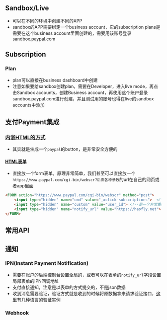 ## Sandbox/Live

- 可以在不同的环境中创建不同的APP
- sandbox的APP需要绑定一个business account，它的subscription plans是需要在这个business account里面创建的，需要用该账号登录sandbox.paypal.com

## Subscription

### Plan

- plan可以直接在business dashboard中创建
- 注意如果要给sandbox创建plan，需要在Developer，进入live mode，再点击Sandbox accounts，创建Business account，再使用这个账户登录sandbox.paypal.com进行创建，并且测试用的账号也得在live的sandbox accounts中添加

## 支付Payment集成

### [内嵌HTML的方式](https://developer.paypal.com/api/nvp-soap/paypal-payments-standard/integration-guide/html-reference-landing/)

- 其实就是生成一个`paypal`的button，是非常安全方便的

#### [HTML表单](https://developer.paypal.com/api/nvp-soap/paypal-payments-standard/integration-guide/formbasics/)

- 直接放一个form表单，原理非常简单，我们甚至可以直接放一个`https://www.paypal.com/cgi-bin/webscr?后面各种参数`的url在自己的网页或者app里面

```html
<FORM action="https://www.paypal.com/cgi-bin/webscr" method="post">
    <input type="hidden" name="cmd" value="_xclick-subscriptions">	<!--cmd表示当前按钮的功能，_xclick-subscriptions表示创建一个订阅-->
  	<input type="hidden" name="custom" value="user_id"> <!--是一个非常重要的字段，可以用于我们存放自己系统的数据，比如放一个url，这样就能在创建成功的IPN或者hook里面获取到，能够安全地获取到正确的用户-->
  	<input type="hidden" name="notify_url" value="https://haofly.net">	<!--指定IPN地址，注意IPN在全局也有配置Business dashboard -> Account Settings -> Notifications，这里相当于一个单独的配置，paypal在支付成功后会调用这个地址，注意如果在这个地址上加参数依然是不安全的，因为IPN message里面并不包括这个-->
</FORM>
```

## 常用API

## 通知

### IPN(Instant Payment Notification)

- 需要在账户的后端控制台设置全局的，或者可以在表单的`notify_url`字段设置局部表单的IPN回调地址
- 支付直接通知，注意是以表单的方式提交的，不是json数据
- 收到消息需要验证，验证方式就是收到的时候将原数据拿来请求验证接口，[这里](https://developer.paypal.com/api/nvp-soap/ipn/IPNImplementation/#specs)有几种语言的验证实例

### Webhook

